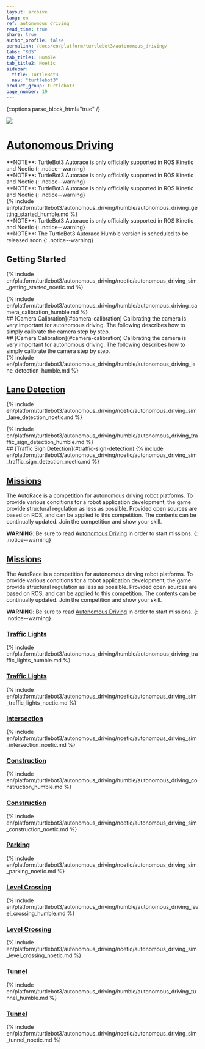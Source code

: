```yaml
---
layout: archive
lang: en
ref: autonomous_driving
read_time: true
share: true
author_profile: false
permalink: /docs/en/platform/turtlebot3/autonomous_driving/
tabs: "ROS"
tab_title1: Humble
tab_title2: Noetic
sidebar:
  title: TurtleBot3
  nav: "turtlebot3"
product_group: turtlebot3
page_number: 19
---
```


<style>body {counter-reset: h1 7 !important;}</style>

{::options parse_block_html="true" /}

![](/assets/images/platform/turtlebot3/autonomous_driving/autorace_rbiz_challenge_2017_robots_1.png)

# [Autonomous Driving](#autonomous-driving)

<section data-id="{{ page.tab_title2 }}" class="tab_contents">
**NOTE**: TurtleBot3 Autorace is only officially supported in ROS Kinetic and Noetic
{: .notice--warning}
</section>

<section data-id="{{ page.tab_title4 }}" class="tab_contents">
**NOTE**: TurtleBot3 Autorace is only officially supported in ROS Kinetic and Noetic
{: .notice--warning}
</section>

<section data-id="{{ page.tab_title5 }}" class="tab_contents">
**NOTE**: TurtleBot3 Autorace is only officially supported in ROS Kinetic and Noetic
{: .notice--warning}
</section>

<section data-id="{{ page.tab_title6 }}" class="tab_contents">
{% include en/platform/turtlebot3/autonomous_driving/humble/autonomous_driving_getting_started_humble.md %}
</section>

<section data-id="{{ page.tab_title7 }}" class="tab_contents">
**NOTE**: TurtleBot3 Autorace is only officially supported in ROS Kinetic and Noetic
{: .notice--warning}
</section>

<section data-id="{{ page.tab_title1 }}" class="tab_contents">
**NOTE**: The TurtleBot3 Autorace Humble version is scheduled to be released soon
{: .notice--warning}
</section>

<section data-id="{{ page.tab_title2 }}" class="tab_contents">

## Getting Started
{% include en/platform/turtlebot3/autonomous_driving/noetic/autonomous_driving_sim_getting_started_noetic.md %}


<!-- Camera Calli -->

<section data-id="{{ page.tab_title6 }}" class="tab_contents">
{% include en/platform/turtlebot3/autonomous_driving/humble/autonomous_driving_camera_calibration_humble.md %}
</section>

<section data-id="{{ page.tab_title1 }}" class="tab_contents">
## [Camera Calibration](#camera-calibration)
Calibrating the camera is very important for autonomous driving. The following describes how to simply calibrate the camera step by step.

<section data-id="{{ page.tab_title3 }}" class="tab_contents">
## [Camera Calibration](#camera-calibration)
Calibrating the camera is very important for autonomous driving. The following describes how to simply calibrate the camera step by step.
</section>

<!-- Lane Detection -->

<section data-id="{{ page.tab_title6 }}" class="tab_contents">
{% include en/platform/turtlebot3/autonomous_driving/humble/autonomous_driving_lane_detection_humble.md %}
</section>

## [Lane Detection](#lane-detection)
{% include en/platform/turtlebot3/autonomous_driving/noetic/autonomous_driving_sim_lane_detection_noetic.md %}


<!-- Traffic Sign Detection -->

<section data-id="{{ page.tab_title6 }}" class="tab_contents">
{% include en/platform/turtlebot3/autonomous_driving/humble/autonomous_driving_traffic_sign_detection_humble.md %}
</section>

<section data-id="{{ page.tab_title3 }}" class="tab_contents">
## [Traffic Sign Detection](#traffic-sign-detection)
{% include en/platform/turtlebot3/autonomous_driving/noetic/autonomous_driving_sim_traffic_sign_detection_noetic.md %}
</section>

<!-- Mission -->

<section data-id="{{ page.tab_title6 }}" class="tab_contents">

## [Missions](#missions)

The AutoRace is a competition for autonomous driving robot platforms.
To provide various conditions for a robot application development, the game provide structural regulation as less as possible. Provided open sources are based on ROS, and can be applied to this competition. The contents can be continually updated. Join the competition and show your skill.

**WARNING**: Be sure to read [Autonomous Driving](#autonomous-driving) in order to start missions.
{: .notice--warning}
</section>

<section data-id="{{ page.tab_title3 }}" class="tab_contents">

## [Missions](#missions)

The AutoRace is a competition for autonomous driving robot platforms.
To provide various conditions for a robot application development, the game provide structural regulation as less as possible. Provided open sources are based on ROS, and can be applied to this competition. The contents can be continually updated. Join the competition and show your skill.

**WARNING**: Be sure to read [Autonomous Driving](#autonomous-driving) in order to start missions.
{: .notice--warning}
</section>

<!--traffic_light-->

<section data-id="{{ page.tab_title6 }}" class="tab_contents">

### [Traffic Lights](#traffic-lights)
{% include en/platform/turtlebot3/autonomous_driving/humble/autonomous_driving_traffic_lights_humble.md %}
</section>

<section data-id="{{ page.tab_title3 }}" class="tab_contents">

### [Traffic Lights](#traffic-lights)
{% include en/platform/turtlebot3/autonomous_driving/noetic/autonomous_driving_sim_traffic_lights_noetic.md %}

<!--intersection-->

<section data-id="{{ page.tab_title3 }}" class="tab_contents">

### [Intersection](#intersection)
{% include en/platform/turtlebot3/autonomous_driving/noetic/autonomous_driving_sim_intersection_noetic.md %}

<!--construction-->

<section data-id="{{ page.tab_title6 }}" class="tab_contents">

### [Construction](#construction)
{% include en/platform/turtlebot3/autonomous_driving/humble/autonomous_driving_construction_humble.md %}
</section>

<section data-id="{{ page.tab_title3 }}" class="tab_contents">

### [Construction](#construction)
{% include en/platform/turtlebot3/autonomous_driving/noetic/autonomous_driving_sim_construction_noetic.md %}

<!--parking-->

<section data-id="{{ page.tab_title3 }}" class="tab_contents">

### [Parking](#parking)
{% include en/platform/turtlebot3/autonomous_driving/noetic/autonomous_driving_sim_parking_noetic.md %}

<!--level_crossing-->

<section data-id="{{ page.tab_title6 }}" class="tab_contents">

### [Level Crossing](#level-crossing)
{% include en/platform/turtlebot3/autonomous_driving/humble/autonomous_driving_level_crossing_humble.md %}
</section>

<section data-id="{{ page.tab_title3 }}" class="tab_contents">

### [Level Crossing](#level-crossing)
{% include en/platform/turtlebot3/autonomous_driving/noetic/autonomous_driving_sim_level_crossing_noetic.md %}

<!--tunnel-->

<section data-id="{{ page.tab_title6 }}" class="tab_contents">

### [Tunnel](#tunnel)
{% include en/platform/turtlebot3/autonomous_driving/humble/autonomous_driving_tunnel_humble.md %}
</section>

<section data-id="{{ page.tab_title3 }}" class="tab_contents">

### [Tunnel](#tunnel)
{% include en/platform/turtlebot3/autonomous_driving/noetic/autonomous_driving_sim_tunnel_noetic.md %}
</section>

